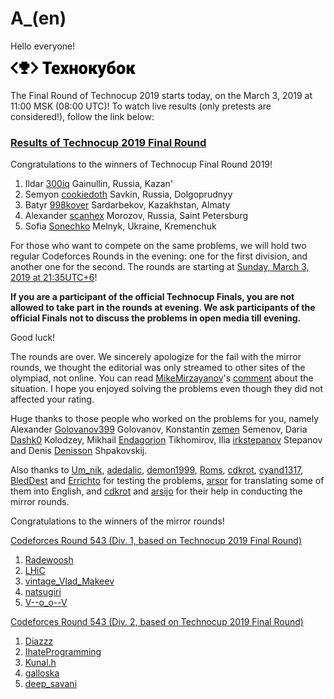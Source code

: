 # A_(en)

Hello everyone!

[![](images/technocup-narrow-logo.png)](//codeforces.com/technocup2019)

The Final Round of Technocup 2019 starts today, on the March 3, 2019 at 11:00 MSK (08:00 UTC)! To watch live results (only pretests are considered!), follow the link below:

### [Results of Technocup 2019 Final Round](//codeforces.com/spectator/contest/1112/standings)

Congratulations to the winners of Technocup Final Round 2019!

 1. Ildar [300iq](https://codeforces.com/profile/300iq "Legendary Grandmaster 300iq") Gainullin, Russia, Kazan'
2. Semyon [cookiedoth](https://codeforces.com/profile/cookiedoth "International Grandmaster cookiedoth") Savkin, Russia, Dolgoprudnyy
3. Batyr [998kover](https://codeforces.com/profile/998kover "International Grandmaster 998kover") Sardarbekov, Kazakhstan, Almaty
4. Alexander [scanhex](https://codeforces.com/profile/scanhex "Grandmaster scanhex") Morozov, Russia, Saint Petersburg
5. Sofia [Sonechko](https://codeforces.com/profile/Sonechko "International Master Sonechko") Melnyk, Ukraine, Kremenchuk

For those who want to compete on the same problems, we will hold two regular Codeforces Rounds in the evening: one for the first division, and another one for the second. The rounds are starting at [Sunday, March 3, 2019 at 21:35UTC+6](https://codeforces.com/https://www.timeanddate.com/worldclock/fixedtime.html?day=3&month=3&year=2019&hour=18&min=35&sec=0&p1=166)!

**If you are a participant of the official Technocup Finals, you are not allowed to take part in the rounds at evening. We ask participants of the official Finals not to discuss the problems in open media till evening.**

Good luck!

The rounds are over. We sincerely apologize for the fail with the mirror rounds, we thought the editorial was only streamed to other sites of the olympiad, not online. You can read [MikeMirzayanov](https://codeforces.com/profile/MikeMirzayanov "Headquarters, MikeMirzayanov")'s [comment](A_(en).md?#comment-496450) about the situation. I hope you enjoyed solving the problems even though they did not affected your rating.

Huge thanks to those people who worked on the problems for you, namely Alexander [Golovanov399](https://codeforces.com/profile/Golovanov399 "International Grandmaster Golovanov399") Golovanov, Konstantin [zemen](https://codeforces.com/profile/zemen "International Grandmaster zemen") Semenov, Daria [Dashk0](https://codeforces.com/profile/Dashk0 "Candidate Master Dashk0") Kolodzey, Mikhail [Endagorion](https://codeforces.com/profile/Endagorion "International Grandmaster Endagorion") Tikhomirov, Ilia [irkstepanov](https://codeforces.com/profile/irkstepanov "Grandmaster irkstepanov") Stepanov and Denis [Denisson](https://codeforces.com/profile/Denisson "International Grandmaster Denisson") Shpakovskij.

Also thanks to [Um_nik](https://codeforces.com/profile/Um_nik "Legendary Grandmaster Um_nik"), [adedalic](https://codeforces.com/profile/adedalic "International Master adedalic"), [demon1999](https://codeforces.com/profile/demon1999 "Grandmaster demon1999"), [Roms](https://codeforces.com/profile/Roms "Master Roms"), [cdkrot](https://codeforces.com/profile/cdkrot "Grandmaster cdkrot"), [cyand1317](https://codeforces.com/profile/cyand1317 "Grandmaster cyand1317"), [BledDest](https://codeforces.com/profile/BledDest "Grandmaster BledDest") and [Errichto](https://codeforces.com/profile/Errichto "Legendary Grandmaster Errichto") for testing the problems, [arsor](https://codeforces.com/profile/arsor "Specialist arsor") for translating some of them into English, and [cdkrot](https://codeforces.com/profile/cdkrot "Grandmaster cdkrot") and [arsijo](https://codeforces.com/profile/arsijo "International Grandmaster arsijo") for their help in conducting the mirror rounds.

Congratulations to the winners of the mirror rounds!

[Codeforces Round 543 (Div. 1, based on Technocup 2019 Final Round)](https://codeforces.com/contest/1120 "Codeforces Round 543 (Div. 1, based on Technocup 2019 Final Round)")

 1. [Radewoosh](https://codeforces.com/profile/Radewoosh "International Grandmaster Radewoosh")
2. [LHiC](https://codeforces.com/profile/LHiC "Legendary Grandmaster LHiC")
3. [vintage_Vlad_Makeev](https://codeforces.com/profile/vintage_Vlad_Makeev "Grandmaster vintage_Vlad_Makeev")
4. [natsugiri](https://codeforces.com/profile/natsugiri "International Grandmaster natsugiri")
5. [V--o_o--V](https://codeforces.com/profile/V--o_o--V "Legendary Grandmaster V--o_o--V")

[Codeforces Round 543 (Div. 2, based on Technocup 2019 Final Round)](https://codeforces.com/contest/1121 "Codeforces Round 543 (Div. 2, based on Technocup 2019 Final Round)")

 1. [Diazzz](https://codeforces.com/profile/Diazzz "Expert Diazzz")
2. [IhateProgramming](https://codeforces.com/profile/IhateProgramming "Expert IhateProgramming")
3. [Kunal.h](https://codeforces.com/profile/Kunal.h "Expert Kunal.h")
4. [galloska](https://codeforces.com/profile/galloska "Expert galloska")
5. [deep_savani](https://codeforces.com/profile/deep_savani "Expert deep_savani")
